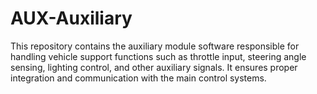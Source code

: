 # AUX-Auxiliary
This repository contains the auxiliary module software responsible for handling vehicle support functions such as throttle input, steering angle sensing, lighting control, and other auxiliary signals. It ensures proper integration and communication with the main control systems.
